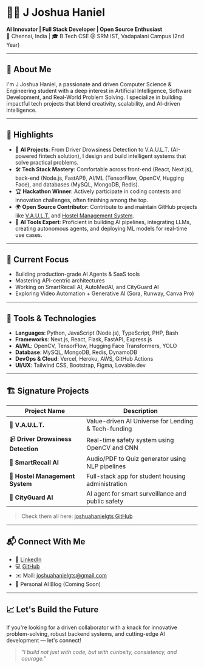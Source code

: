 # 👨‍💻 J Joshua Haniel

**AI Innovator | Full Stack Developer | Open Source Enthusiast**  
📍 Chennai, India | 🎓 B.Tech CSE @ SRM IST, Vadapalani Campus (2nd Year)

---

## 🌟 About Me

I'm J Joshua Haniel, a passionate and driven Computer Science & Engineering student with a deep interest in Artificial Intelligence, Software Development, and Real-World Problem Solving. I specialize in building impactful tech projects that blend creativity, scalability, and AI-driven intelligence.

---

## 🚀 Highlights

- 🧠 **AI Projects**: From Driver Drowsiness Detection to V.A.U.L.T. (AI-powered fintech solution), I design and build intelligent systems that solve practical problems.
- 🛠️ **Tech Stack Mastery**: Comfortable across front-end (React, Next.js), back-end (Node.js, FastAPI), AI/ML (TensorFlow, OpenCV, Hugging Face), and databases (MySQL, MongoDB, Redis).
- 🏆 **Hackathon Winner**: Actively participate in coding contests and innovation challenges, often finishing among the top.
- 🌍 **Open Source Contributor**: Contribute to and maintain GitHub projects like [V.A.U.L.T.](https://github.com/joshuahanielgts/V.A.U.L.T) and [Hostel Management System](https://github.com/joshuahanielgts/Hostel-Management-System).
- 🧠 **AI Tools Expert**: Proficient in building AI pipelines, integrating LLMs, creating autonomous agents, and deploying ML models for real-time use cases.

---

## 💼 Current Focus

- Building production-grade AI Agents & SaaS tools
- Mastering API-centric architectures
- Working on SmartRecall AI, AutoMedAI, and CityGuard AI
- Exploring Video Automation + Generative AI (Sora, Runway, Canva Pro)

---

## 🧰 Tools & Technologies

- **Languages**: Python, JavaScript (Node.js), TypeScript, PHP, Bash
- **Frameworks**: Next.js, React, Flask, FastAPI, Express.js
- **AI/ML**: OpenCV, TensorFlow, Hugging Face Transformers, YOLO
- **Database**: MySQL, MongoDB, Redis, DynamoDB
- **DevOps & Cloud**: Vercel, Heroku, AWS, GitHub Actions
- **UI/UX**: Tailwind CSS, Bootstrap, Figma, Lovable.dev

---

## 🏗️ Signature Projects

| Project Name | Description |
|--------------|-------------|
| 🔐 **V.A.U.L.T.** | Value-driven AI Universe for Lending & Tech-funding |
| 📹 **Driver Drowsiness Detection** | Real-time safety system using OpenCV and CNN |
| 🧠 **SmartRecall AI** | Audio/PDF to Quiz generator using NLP pipelines |
| 🏫 **Hostel Management System** | Full-stack app for student housing administration |
| 🚓 **CityGuard AI** | AI agent for smart surveillance and public safety |

> Check them all here: [joshuahanielgts GitHub](https://github.com/joshuahanielgts)

---

## 📬 Connect With Me

- 🔗 [LinkedIn](https://www.linkedin.com/in/j-joshua-haniel-09012006gtr/)
- 💻 [GitHub](https://github.com/joshuahanielgts)
- ✉️ Mail: joshuahanielgts@gmail.com
- 🧠 Personal AI Blog (Coming Soon)

---

## 📈 Let's Build the Future

If you're looking for a driven collaborator with a knack for innovative problem-solving, robust backend systems, and cutting-edge AI development — let's connect!

> *"I build not just with code, but with curiosity, consistency, and courage."*

